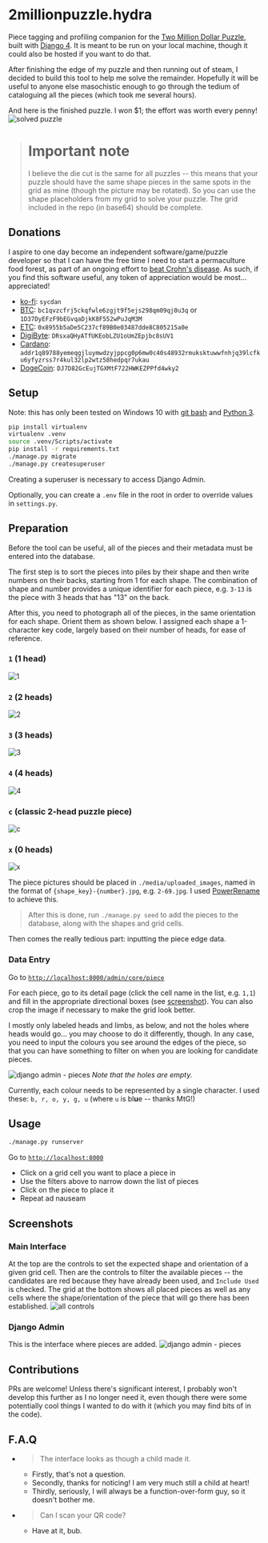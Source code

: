 # 2millionpuzzle.hydra
Piece tagging and profiling companion for the [Two Million Dollar Puzzle](https://www.twomillionpuzzle.com), built with [Django 4](https://docs.djangoproject.com/en/4.0). It is meant to be run on your local machine, though it could also be hosted if you want to do that.

After finishing the edge of my puzzle and then running out of steam, I decided to build this tool to help me solve the remainder. Hopefully it will be useful to anyone else masochistic enough to go through the tedium of cataloguing all the pieces (which took me several hours).

And here is the finished puzzle. I won $1; the effort was worth every penny!
![solved puzzle](/etc/solved.jpg)

> # Important note
> I believe the die cut is the same for all puzzles -- this means that your puzzle should have the same shape pieces
> in the same spots in the grid as mine (though the picture may be rotated). So you can use the shape placeholders
> from my grid to solve your puzzle. The grid included in the repo (in base64) should be complete.

## Donations

I aspire to one day become an independent software/game/puzzle developer so that I can have the free time I need to start a permaculture food forest, as part of an ongoing effort to [beat Crohn's disease](https://weirdmidnightsandwich.wordpress.com). As such, if you find this software useful, any token of appreciation would be most... appreciated!

- [ko-fi](https://ko-fi.com/sycdan): `sycdan`
- [BTC](https://bitcoin.org/en/how-it-works): `bc1qvzcfrj5ckqfwle6zgjt9f5ejs298qm09qj0u3q` or `1D37DyEFzF9bEGvqaDjkK8F552wPuJqM3M`
- [ETC](https://ethereumclassic.org): `0x8955b5aDe5C237cf89B0e03487dde8C805215a0e`
- [DigiByte](https://www.digibyte.org/en-us): `DRsxaQHyATfUKEobLZU1oUmZEpjbc8sUV1`
- [Cardano](https://cardano.org/what-is-ada): `addr1q89788yemeqgjluymwdzyjppcg0p6mw0c40s48932rmuksktuwwfnhjq39lcfku6yfyzrss7r4kul32lp2wtz58hedpqr7ukau`
- [DogeCoin](https://dogecoin.com/): `DJ7D82GcEujTGXMtF722HWKEZPPfd4wky2`

## Setup

Note: this has only been tested on Windows 10 with [git bash](https://git-scm.com/download/win) and [Python 3](https://www.python.org/downloads).

```bash
pip install virtualenv
virtualenv .venv
source .venv/Scripts/activate
pip install -r requirements.txt
./manage.py migrate
./manage.py createsuperuser
```

Creating a superuser is necessary to access Django Admin.

Optionally, you can create a `.env` file in the root in order to override values in `settings.py`.

## Preparation

Before the tool can be useful, all of the pieces and their metadata must be entered into the database.

The first step is to sort the pieces into piles by their shape and then write numbers on their backs, starting from 1 for each shape. The combination of shape and number provides a unique identifier for each piece, e.g. `3-13` is the piece with 3 heads that has "13" on the back.

After this, you need to photograph all of the pieces, in the same orientation for each shape. Orient them as shown below. I assigned each shape a 1-character key code, largely based on their number of heads, for ease of reference.

### `1` (1 head)
![1](/media/images/shapes/1.png)
### `2` (2 heads)
![2](/media/images/shapes/2.png)
### `3` (3 heads)
![3](/media/images/shapes/3.png)
### `4` (4 heads)
![4](/media/images/shapes/4.png)
### `c` (classic 2-head puzzle piece)
![c](/media/images/shapes/c.png)
### `x` (0 heads)
![x](/media/images/shapes/x.png)

The piece pictures should be placed in `./media/uploaded_images`, named in the format of `{shape_key}-{number}.jpg`, e.g. `2-69.jpg`. I used [PowerRename](https://learn.microsoft.com/en-us/windows/powertoys/powerrename) to achieve this.

> After this is done, run `./manage.py seed` to add the pieces to the database, along with the shapes and grid cells.

Then comes the really tedious part: inputting the piece edge data.

### Data Entry

Go to [`http://localhost:8000/admin/core/piece`](http://localhost:8000/admin/core/piece)

For each piece, go to its detail page (click the cell name in the list, e.g. `1,1`) and fill in the appropriate directional boxes (see [screenshot](#django-admin)). You can also crop the image if necessary to make the grid look better.

I mostly only labeled heads and limbs, as below, and not the holes where heads would go... you may choose to do it differently, though. In any case, you need to input the colours you see around the edges of the piece, so that you can have something to filter on when you are looking for candidate pieces.

![django admin - pieces](/etc/edge-labels.png)
*Note that the holes are empty.*

Currently, each colour needs to be represented by a single character. I used these: `b, r, o, y, g, u` (where `u` is bl**u**e -- thanks MtG!)

## Usage

```bash
./manage.py runserver
```

Go to [`http://localhost:8000`](http://localhost:8000)

- Click on a grid cell you want to place a piece in
- Use the filters above to narrow down the list of pieces
- Click on the piece to place it
- Repeat ad nauseam

## Screenshots

### Main Interface

At the top are the controls to set the expected shape and orientation of a given grid cell.
Then are the controls to filter the available pieces -- the candidates are red because they have already been used, and `Include Used` is checked.
The grid at the bottom shows all placed pieces as well as any cells where the shape/orientation of the piece that will go there has been established. 
![all controls](/etc/screenshots/index.png)

### Django Admin

This is the interface where pieces are added.
![django admin - pieces](/etc/screenshots/admin-shapes.png)

## Contributions

PRs are welcome! Unless there's significant interest, I probably won't develop this further as I no longer need it, even though there were some potentially cool things I wanted to do with it (which you may find bits of in the code).

## F.A.Q

- > The interface looks as though a child made it.
  - Firstly, that's not a question.
  - Secondly, thanks for noticing! I am very much still a child at heart!
  - Thirdly, seriously, I will always be a function-over-form guy, so it doesn't bother me.
- > Can I scan your QR code?
  - Have at it, bub.
